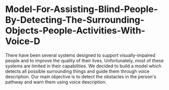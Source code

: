 # Model-For-Assisting-Blind-People-By-Detecting-The-Surrounding-Objects-People-Activities-With-Voice-D
There have been several systems designed to support visually-impaired people and to improve the quality of their lives. Unfortunately, most of these systems are limited in their capabilities. We decided to build a model which detects all possible surrounding things and guide them through voice description. Our main objective is to detect the obstacles in the person's pathway and warn them using voice description.

